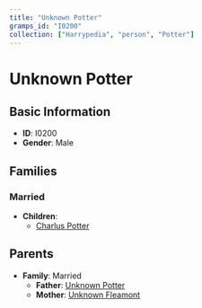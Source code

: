 ```yaml
---
title: "Unknown Potter"
gramps_id: "I0200"
collection: ["Harrypedia", "person", "Potter"]
---
```


# Unknown Potter

## Basic Information

- **ID**: I0200
- **Gender**: Male

## Families

### Married

- **Children**:
  - [Charlus Potter](//Potter/Charlus/)

## Parents

- **Family**: Married
  - **Father**: [Unknown Potter](//Potter/I0201/)
  - **Mother**: [Unknown Fleamont](//Fleamont/I0084/)

